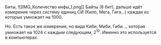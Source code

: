 Биты, ![[IMG_Количество инфы_1.png]]
Байты (8 бит), дальше идёт измерение через систему единиц СИ (Кило, Мега, Гига...) каждая из которых умножает на 1000.

Но. Есть такое же измерение, но вида Киби, Миби, Гиби..., которая умножает на 1024 с каждым следующим, $2^{10}$. Именно это используется в компьютерах.